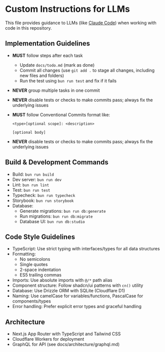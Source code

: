 # Custom Instructions for LLMs

This file provides guidance to LLMs (like [Claude Code](claude.ai/code)) when working with code in this repository.

## Implementation Guidelines

- **MUST** follow steps after each task
  - Update `docs/todo.md` (mark as done)
  - Commit all changes (use `git add .` to stage all changes, including new files and folders)
  - Run the test using `bun run test` and fix if it fails
- **NEVER** group multiple tasks in one commit
- **NEVER** disable tests or checks to make commits pass; always fix the underlying issues
- **MUST** follow Conventional Commits format like:

  ```
  <type>[optional scope]: <description>

  [optional body]
  ```

- **NEVER** disable tests or checks to make commits pass; always fix the underlying issues

## Build & Development Commands

- Build: `bun run build`
- Dev server: `bun run dev`
- Lint: `bun run lint`
- Test: `bun run test`
- Typecheck: `bun run typecheck`
- Storybook: `bun run storybook`
- Database:
  - Generate migrations: `bun run db:generate`
  - Run migrations: `bun run db:migrate`
  - Database UI: `bun run db:studio`

## Code Style Guidelines

- TypeScript: Use strict typing with interfaces/types for all data structures
- Formatting:
  - No semicolons
  - Single quotes
  - 2-space indentation
  - ES5 trailing commas
- Imports: Use absolute imports with `@/*` path alias
- Component structure: Follow shadcn/ui patterns with `cn()` utility
- Database: Use Drizzle ORM with SQLite (Cloudflare D1)
- Naming: Use camelCase for variables/functions, PascalCase for components/types
- Error handling: Prefer explicit error types and graceful handling

## Architecture

- Next.js App Router with TypeScript and Tailwind CSS
- Cloudflare Workers for deployment
- GraphQL for API (see docs/architecture/graphql.md)
